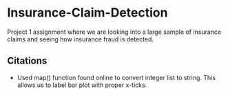 # Insurance-Claim-Detection
Project 1 assignment where we are looking into a large sample of insurance claims and seeing how insurance fraud is detected.


## Citations

- Used map() function found online to convert integer list to string. This allows us to label bar plot with proper x-ticks.